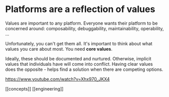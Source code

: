 # Platforms are a reflection of values

Values are important to any platform. Everyone wants their platform to be concerned around: composability, debuggability, maintainability, operability, ...

Unfortunately, you can't get them all. It's important to think about what values you care about most. You need **core values**.

Ideally, these should be documented and nurtured. Otherwise, implicit values that individuals have will come into conflict. Having clear values does the opposite - helps find a solution when there are competing options.

https://www.youtube.com/watch?v=Xhx970_JKX4

[[concepts]]
[[engineering]]
